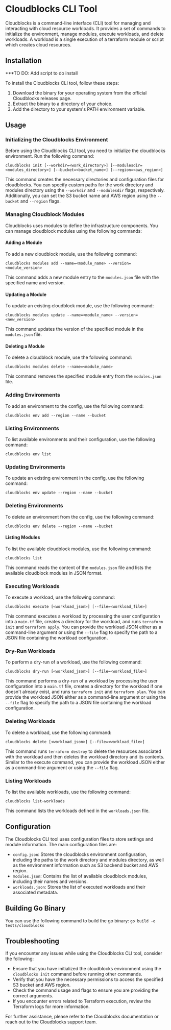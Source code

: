 # Cloudblocks CLI Tool

Cloudblocks is a command-line interface (CLI) tool for managing and interacting with cloud resource workloads. It provides a set of commands to initialize the environment, manage modules, execute workloads, and delete workloads. A workload is a single execution of a terraform module or script which creates cloud resources.

## Installation

***TO DO: Add script to do install

To install the Cloudblocks CLI tool, follow these steps:

1. Download the binary for your operating system from the official Cloudblocks releases page.
2. Extract the binary to a directory of your choice.
3. Add the directory to your system's PATH environment variable.

## Usage

### Initializing the Cloudblocks Environment

Before using the Cloudblocks CLI tool, you need to initialize the cloudblocks environment. Run the following command:

```
cloudblocks init [--workdir=<work_directory>] [--modulesdir=<modules_directory>] [--bucket=<bucket_name>] [--region=<aws_region>]
```

This command creates the necessary directories and configuration files for cloudblocks. You can specify custom paths for the work directory and modules directory using the `--workdir` and `--modulesdir` flags, respectively. Additionally, you can set the S3 bucket name and AWS region using the `--bucket` and `--region` flags.

### Managing Cloudblock Modules

Cloudblocks uses modules to define the infrastructure components. You can manage cloudblock modules using the following commands:

#### Adding a Module

To add a new cloudblock module, use the following command:

```
cloudblocks modules add --name=<module_name> --version=<module_version>
```

This command adds a new module entry to the `modules.json` file with the specified name and version.

#### Updating a Module

To update an existing cloudblock module, use the following command:

```
cloudblocks modules update --name=<module_name> --version=<new_version>
```

This command updates the version of the specified module in the `modules.json` file.

#### Deleting a Module

To delete a cloudblock module, use the following command:

```
cloudblocks modules delete --name=<module_name>
```

This command removes the specified module entry from the `modules.json` file.

### Adding Environments

To add an environment to the config, use the following command:

``` 
cloudblocks env add --region --name --bucket
```

### Listing Environments

To list available environments and their configuration, use the following command: 

``` 
cloudblocks env list 
```

### Updating Environments 
To update an existing environment in the config, use the following command:

```
cloudblocks env update --region --name --bucket
```

### Deleting Environments
To delete an environment from the config, use the following command: 

```
cloudblocks env delete --region --name --bucket
```

#### Listing Modules

To list the available cloudblock modules, use the following command:

```
cloudblocks list
```

This command reads the content of the `modules.json` file and lists the available cloudblock modules in JSON format.

### Executing Workloads

To execute a workload, use the following command:

```
cloudblocks execute [<workload_json>] [--file=<workload_file>]
```

This command executes a workload by processing the user configuration into a `main.tf` file, creates a directory for the workload, and runs `terraform init` and `terraform apply`. You can provide the workload JSON either as a command-line argument or using the `--file` flag to specify the path to a JSON file containing the workload configuration.

### Dry-Run Workloads

To perform a dry-run of a workload, use the following command:

```
cloudblocks dry-run [<workload_json>] [--file=<workload_file>]
```

This command performs a dry-run of a workload by processing the user configuration into a `main.tf` file, creates a directory for the workload if one doesn't already exist, and runs `terraform init` and `terraform plan`. You can provide the workload JSON either as a command-line argument or using the `--file` flag to specify the path to a JSON file containing the workload configuration.

### Deleting Workloads

To delete a workload, use the following command:

```
cloudblocks delete [<workload_json>] [--file=<workload_file>]
```

This command runs `terraform destroy` to delete the resources associated with the workload and then deletes the workload directory and its contents. Similar to the execute command, you can provide the workload JSON either as a command-line argument or using the `--file` flag.

### Listing Workloads

To list the available workloads, use the following command:

```
cloudblocks list-workloads
```

This command lists the workloads defined in the `workloads.json` file.

## Configuration

The Cloudblocks CLI tool uses configuration files to store settings and module information. The main configuration files are:

- `config.json`: Stores the cloudblocks environment configuration, including the paths to the work directory and modules directory, as well as the environment information such as S3 backend bucket and AWS region.
- `modules.json`: Contains the list of available cloudblock modules, including their names and versions.
- `workloads.json`: Stores the list of executed workloads and their associated metadata.


## Building Go Binary
You can use the following command to build the go binary:
`go build -o tests/cloudblocks`


## Troubleshooting

If you encounter any issues while using the Cloudblocks CLI tool, consider the following:

- Ensure that you have initialized the cloudblocks environment using the `cloudblocks init` command before running other commands.
- Verify that you have the necessary permissions to access the specified S3 bucket and AWS region.
- Check the command usage and flags to ensure you are providing the correct arguments.
- If you encounter errors related to Terraform execution, review the Terraform logs for more information.

For further assistance, please refer to the Cloudblocks documentation or reach out to the Cloudblocks support team.
